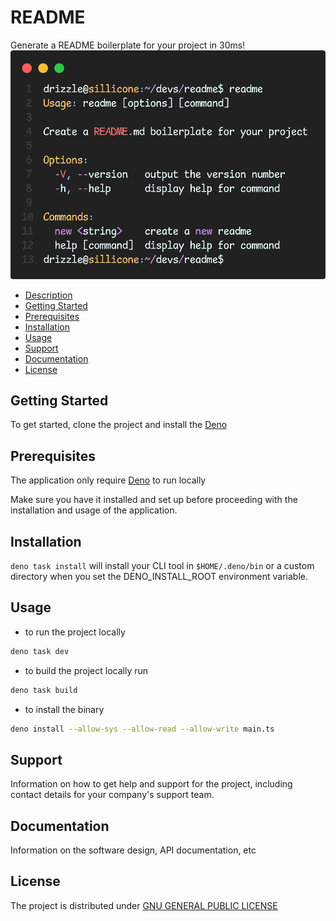 # README

Generate a README boilerplate for your project in 30ms!
![image](./code.png)

- [Description](#description)
- [Getting Started](#getting-started)
- [Prerequisites](#prerequisites)
- [Installation](#installation)
- [Usage](#usage)
- [Support](#support)
- [Documentation](#documentation)
- [License](#license)

## Getting Started

To get started, clone the project and install the [Deno](https://deno.land)

## Prerequisites

The application only require [Deno](https://deno.land) to run locally

Make sure you have it installed and set up before proceeding with the installation and usage of the application.

## Installation

`deno task install` will install your CLI tool in `$HOME/.deno/bin` or a custom directory when you set the DENO_INSTALL_ROOT environment variable.

## Usage

- to run the project locally

```sh
deno task dev
```

- to build the project locally run

```sh
deno task build
```

- to install the binary

```sh
deno install --allow-sys --allow-read --allow-write main.ts
```

## Support

Information on how to get help and support for the project, including contact details for your company's support team.

## Documentation

Information on the software design, API documentation, etc

## License

The project is distributed under [ GNU GENERAL PUBLIC LICENSE](./LICENSE)
